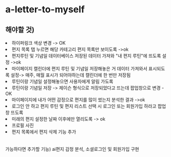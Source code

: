 # a-letter-to-myself

<h2>해야할 것)</h2>
<li>하이퍼링크 색상 변경 -> OK </li>
<li>편지 목록 탭 누르면 해당 카테고리 편지 목록만 보이도록 ->ok</li>
<li>편지루틴 및 기념일 데이터베이스 저장된 데이터 가져와 "내 편지 루틴"에 뜨도록 설정 ->ok</li>
<li>마이페이지 캘린더에 편지 루틴 및 기념일 저장해놓은 거 데이터 가져와서 표시되도록 설정-> 매주, 매월 표시가 되어야하는데 캘린더에 한 번만 저장됨</li>
<li>루틴이랑 기념일 설정해놓으면 사용자에게 알림 가도록</li>
<li>루틴이랑 기념일 저장 -> 제이슨 형식으로 저장되었다고 뜨는데 팝업창으로 변경 -OK</li>
<li>마이페이지에 내가 어떤 감정으로 편지를 많이 썼는지 분석한 결과 ->ok</li>
<li>로그인 안 하고 편지 루틴 및 편지 리스트 선택 시 로그인 또는 회원가입 하라고 팝업창 뜨도록</li>
<li>미래의 편지 설정한 날짜 이후에만 열리도록 -> ok</li>
<li>프로필 사진</li>
<li>편지 목록에서 편지 삭제 기능 추가</li>
 <br><br>
가능하다면 추가할 기능)
ai편지 감정 분석, 
소셜로그인 및 회원가입 구현
